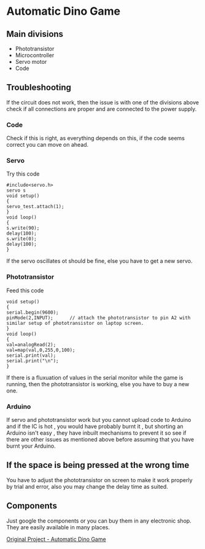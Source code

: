 # Automatic Dino Game
## Main divisions
* Phototransistor
* Microcontroller
* Servo motor
* Code
## Troubleshooting
If the circuit does not work, then the issue is with one of the divisions above
check if all connections are proper and are connected to the power supply.

### Code
Check if this is right, as everything depends on this, if the code seems correct you can move on ahead.

### Servo 
   Try this code 
  ```
  #include<servo.h>
  servo s
  void setup()
  {
  servo_test.attach(1); 
  }
  void loop()
  {
  s.write(90);
  delay(100);
  s.write(0);
  delay(100);
  }
  ```
   If the servo oscillates ot should be fine, else you have to get a new servo.
  
  ### Phototransistor
  Feed this code
  ```
  void setup()
  {
  serial.begin(9600);
  pinMode(2,INPUT);      // attach the phototransistor to pin A2 with similar setup of phototransistor on laptop screen.
  }
  void loop()
  {
  val=analogRead(2);
  val=map(val,0,255,0,100);
  serial.print(val);
  serial.print("\n");
  }
  ```
  If there is a fluxuation of values in the serial monitor while the game is running, then the phototransistor is working, else you have to buy a new one.
  
### Arduino
  If servo and phototransistor work but you cannot upload code to Arduino and if the IC is hot , you would have probably burnt it , but shorting an Arduino isn't easy , they have inbuilt mechanisms to prevent it so see if there are other issues as mentioned above before assuming that you have burnt your Arduino.

## If the space is being pressed at the wrong time
You have to adjust the phototransistor on screen to make it work properly by trial and error, also you may change the delay time as suited.

## Components
Just google the components or you can buy them in any electronic shop. They are easily available in many places. 

[Original Project - Automatic Dino Game](https://github.com/KJSashank/Task-1.2/tree/master/Automatic%20Dino%20Game)
